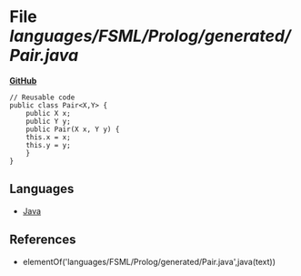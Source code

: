 # File _languages/FSML/Prolog/generated/Pair.java_
**[GitHub](https://github.com/softlang/yas/blob/master/languages/FSML/Prolog/generated/Pair.java)**
```
// Reusable code
public class Pair<X,Y> {
    public X x;
    public Y y;
    public Pair(X x, Y y) {
	this.x = x;
	this.y = y;
    }
}
```

## Languages
* [Java](../languages/Java.md)

## References
* elementOf('languages/FSML/Prolog/generated/Pair.java',java(text))
